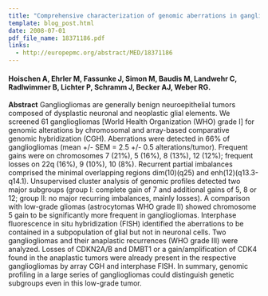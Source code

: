 ```yaml
---
title: "Comprehensive characterization of genomic aberrations in gangliogliomas by CGH, array-based CGH and interphase FISH"
template: blog_post.html 
date: 2008-07-01
pdf_file_name: 18371186.pdf
links:
  - http://europepmc.org/abstract/MED/18371186
---
```


#### Hoischen A, Ehrler M, Fassunke J, Simon M, Baudis M, Landwehr C, Radlwimmer B, Lichter P, Schramm J, Becker AJ, Weber RG.

**Abstract** Gangliogliomas are generally benign neuroepithelial tumors composed of dysplastic neuronal and neoplastic glial elements. We screened 61 gangliogliomas [World Health Organization (WHO) grade I] for genomic alterations by chromosomal and array-based comparative genomic hybridization (CGH). Aberrations were detected in 66% of gangliogliomas (mean +/- SEM = 2.5 +/- 0.5 alterations/tumor). Frequent gains were on chromosomes 7 (21%), 5 (16%), 8 (13%), 12 (12%); frequent losses on 22q (16%), 9 (10%), 10 (8%). Recurrent partial imbalances comprised the minimal overlapping regions dim(10)(q25) and enh(12)(q13.3-q14.1).<!--more--> Unsupervised cluster analysis of genomic profiles detected two major subgroups (group I: complete gain of 7 and additional gains of 5, 8 or 12; group II: no major recurring imbalances, mainly losses). A comparison with low-grade gliomas (astrocytomas WHO grade II) showed chromosome 5 gain to be significantly more frequent in gangliogliomas. Interphase fluorescence in situ hybridization (FISH) identified the aberrations to be contained in a subpopulation of glial but not in neuronal cells. Two gangliogliomas and their anaplastic recurrences (WHO grade III) were analyzed. Losses of CDKN2A/B and DMBT1 or a gain/amplification of CDK4 found in the anaplastic tumors were already present in the respective gangliogliomas by array CGH and interphase FISH. In summary, genomic profiling in a large series of gangliogliomas could distinguish genetic subgroups even in this low-grade tumor.

